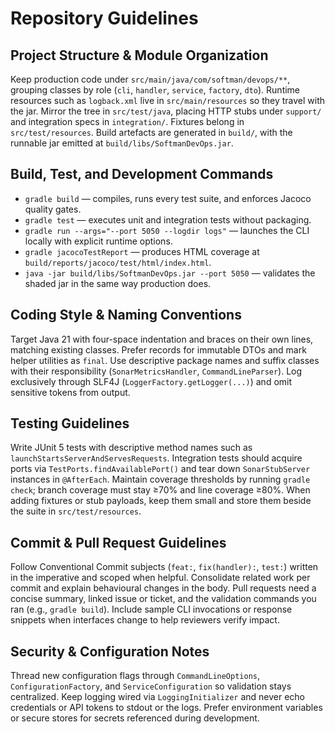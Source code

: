 # Repository Guidelines

## Project Structure & Module Organization
Keep production code under `src/main/java/com/softman/devops/**`, grouping classes by role (`cli`, `handler`, `service`, `factory`, `dto`). Runtime resources such as `logback.xml` live in `src/main/resources` so they travel with the jar. Mirror the tree in `src/test/java`, placing HTTP stubs under `support/` and integration specs in `integration/`. Fixtures belong in `src/test/resources`. Build artefacts are generated in `build/`, with the runnable jar emitted at `build/libs/SoftmanDevOps.jar`.

## Build, Test, and Development Commands
- `gradle build` — compiles, runs every test suite, and enforces Jacoco quality gates.
- `gradle test` — executes unit and integration tests without packaging.
- `gradle run --args="--port 5050 --logdir logs"` — launches the CLI locally with explicit runtime options.
- `gradle jacocoTestReport` — produces HTML coverage at `build/reports/jacoco/test/html/index.html`.
- `java -jar build/libs/SoftmanDevOps.jar --port 5050` — validates the shaded jar in the same way production does.

## Coding Style & Naming Conventions
Target Java 21 with four-space indentation and braces on their own lines, matching existing classes. Prefer records for immutable DTOs and mark helper utilities as `final`. Use descriptive package names and suffix classes with their responsibility (`SonarMetricsHandler`, `CommandLineParser`). Log exclusively through SLF4J (`LoggerFactory.getLogger(...)`) and omit sensitive tokens from output.

## Testing Guidelines
Write JUnit 5 tests with descriptive method names such as `launchStartsServerAndServesRequests`. Integration tests should acquire ports via `TestPorts.findAvailablePort()` and tear down `SonarStubServer` instances in `@AfterEach`. Maintain coverage thresholds by running `gradle check`; branch coverage must stay ≥70% and line coverage ≥80%. When adding fixtures or stub payloads, keep them small and store them beside the suite in `src/test/resources`.

## Commit & Pull Request Guidelines
Follow Conventional Commit subjects (`feat:`, `fix(handler):`, `test:`) written in the imperative and scoped when helpful. Consolidate related work per commit and explain behavioural changes in the body. Pull requests need a concise summary, linked issue or ticket, and the validation commands you ran (e.g., `gradle build`). Include sample CLI invocations or response snippets when interfaces change to help reviewers verify impact.

## Security & Configuration Notes
Thread new configuration flags through `CommandLineOptions`, `ConfigurationFactory`, and `ServiceConfiguration` so validation stays centralized. Keep logging wired via `LoggingInitializer` and never echo credentials or API tokens to stdout or the logs. Prefer environment variables or secure stores for secrets referenced during development.
